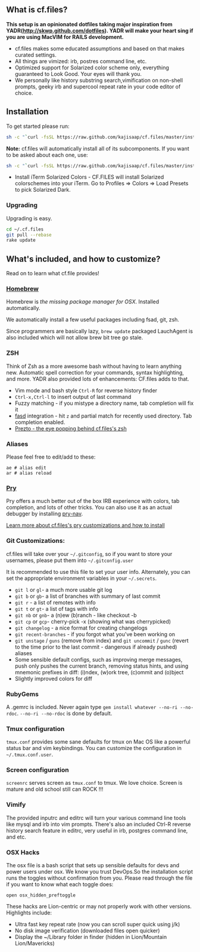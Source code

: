 ## What is cf.files?


**This setup is an opinionated dotfiles taking major inspiration from YADR(http://skwp.github.com/dotfiles). YADR will make your heart sing if you are using MacVIM for RAILS development.**

  * cf.files makes some educated assumptions and based on that makes curated settings.
  * All things are vimized: irb, postres command line, etc.
  * Optimized support for Solarized color scheme only, everything guaranteed to Look Good. Your eyes will thank you.
  * We personally like history substring search,vimification on non-shell prompts, geeky irb and supercool repeat rate in your code editor of choice.


## Installation

To get started please run:

```bash
sh -c "`curl -fsSL https://raw.github.com/kajisaap/cf.files/master/install.sh`"
```

**Note:** cf.files will automatically install all of its subcomponents. If you want to be asked
about each one, use:
```bash
sh -c "`curl -fsSL https://raw.github.com/kajisaap/cf.files/master/install.sh`" -s ask
```

* Install iTerm Solarized Colors - CF.FILES will install Solarized colorschemes into your iTerm. Go to Profiles => Colors => Load Presets to pick Solarized Dark.


### Upgrading

Upgrading is easy.

```bash
cd ~/.cf.files
git pull --rebase
rake update
```

## What's included, and how to customize?

Read on to learn what cf.file provides!

### [Homebrew](http://mxcl.github.com/homebrew/)

Homebrew is _the missing package manager for OSX_. Installed automatically.

We automatically install a few useful packages including fsad, git, zsh.

Since programmers are basically lazy, `brew update` packaged LauchAgent is also included which will not allow brew bit tree go stale.

### ZSH

Think of Zsh as a more awesome bash without having to learn anything new.
Automatic spell correction for your commands, syntax highlighting, and more.
YADR also provided lots of enhancements: CF.files adds to that.

* Vim mode and bash style `Ctrl-R` for reverse history finder
* `Ctrl-x,Ctrl-l` to insert output of last command
* Fuzzy matching - if you mistype a directory name, tab completion will fix it
* [fasd](https://github.com/clvv/fasd) integration - hit `z` and partial match for recently used directory. Tab completion enabled.
* [Prezto - the eye popping behind cf.files's zsh](http://github.com/sorin-ionescu/prezto)


### Aliases

Please feel free to edit/add to these:

    ae # alias edit
    ar # alias reload


### [Pry](http://pry.github.com/)

Pry offers a much better out of the box IRB experience with colors, tab completion, and lots of other tricks. You can also use it
as an actual debugger by installing [pry-nav](https://github.com/nixme/pry-nav).

[Learn more about cf.files's pry customizations and how to install](https://github.com/nixme/jazz_hands)

### Git Customizations:

cf.files will take over your `~/.gitconfig`, so if you want to store your usernames, please put them into `~/.gitconfig.user`

It is recommended to use this file to set your user info. Alternately, you can set the appropriate environment variables in your `~/.secrets`.

  * `git l` or `gl`- a much more usable git log
  * `git b` or `gb`- a list of branches with summary of last commit
  * `git r` - a list of remotes with info
  * `git t` or `gt`- a list of tags with info
  * `git nb` or `gnb`- a (n)ew (b)ranch - like checkout -b
  * `git cp` or `gcp`- cherry-pick -x (showing what was cherrypicked)
  * `git changelog` - a nice format for creating changelogs
  * `git recent-branches` - if you forgot what you've been working on
  * `git unstage` / `guns` (remove from index) and `git uncommit` / `gunc` (revert to the time prior to the last commit - dangerous if already pushed) aliases
  * Some sensible default configs, such as improving merge messages, push only pushes the current branch, removing status hints, and using mnemonic prefixes in diff: (i)ndex, (w)ork tree, (c)ommit and (o)bject
  * Slightly improved colors for diff

### RubyGems

A .gemrc is included. Never again type `gem install whatever --no-ri --no-rdoc`. `--no-ri --no-rdoc` is done by default.

### Tmux configuration

`tmux.conf` provides some sane defaults for tmux on Mac OS like a powerful status bar and vim keybindings.
You can customize the configuration in `~/.tmux.conf.user`.

### Screen configuration

`screenrc` serves screen as `tmux.conf` to tmux. We love choice. Screen is mature and old school still can ROCK !!!

### Vimify

The provided inputrc and editrc will turn your various command line tools like mysql and irb into vim prompts. There's
also an included Ctrl-R reverse history search feature in editrc, very useful in irb, postgres command line, and etc.


### OSX Hacks

The osx file is a bash script that sets up sensible defaults for devs and power users
under osx. We know you trust DevOps.So the installation script runs the toggles without confirmation from you.
Please read through the file if you want to know what each toggle does:

    open osx_hidden_preftoggle

These hacks are Lion-centric or may not properly work with other versions. Highlights include:

  * Ultra fast key repeat rate (now you can scroll super quick using j/k)
  * No disk image verification (downloaded files open quicker)
  * Display the ~/Library folder in finder (hidden in Lion/Mountain Lion/Mavericks)
